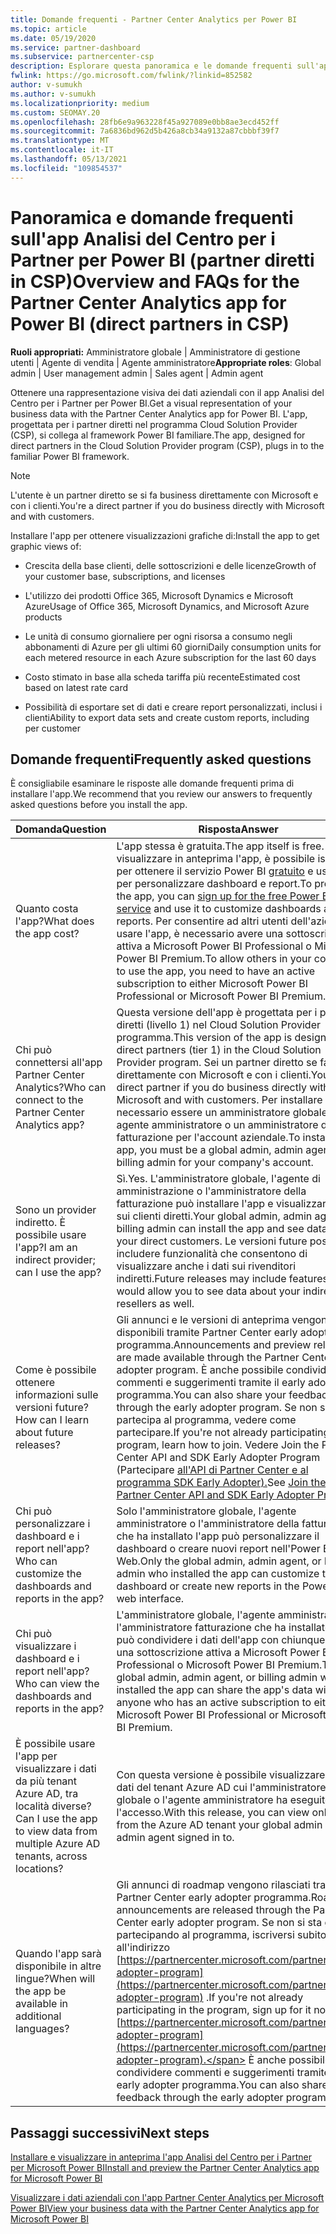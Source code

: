```yaml
---
title: Domande frequenti - Partner Center Analytics per Power BI
ms.topic: article
ms.date: 05/19/2020
ms.service: partner-dashboard
ms.subservice: partnercenter-csp
description: Esplorare questa panoramica e le domande frequenti sull'app Analisi del Centro per i Partner per Power BI.
fwlink: https://go.microsoft.com/fwlink/?linkid=852582
author: v-sumukh
ms.author: v-sumukh
ms.localizationpriority: medium
ms.custom: SEOMAY.20
ms.openlocfilehash: 28fb6e9a963228f45a927089e0bb8ae3ecd452ff
ms.sourcegitcommit: 7a6836bd962d5b426a8cb34a9132a87cbbbf39f7
ms.translationtype: MT
ms.contentlocale: it-IT
ms.lasthandoff: 05/13/2021
ms.locfileid: "109854537"
---
```

# <a name="overview-and-faqs-for-the-partner-center-analytics-app-for-power-bi-direct-partners-in-csp"></a><span data-ttu-id="8964c-103">Panoramica e domande frequenti sull'app Analisi del Centro per i Partner per Power BI (partner diretti in CSP)</span><span class="sxs-lookup"><span data-stu-id="8964c-103">Overview and FAQs for the Partner Center Analytics app for Power BI (direct partners in CSP)</span></span>



<span data-ttu-id="8964c-104">**Ruoli appropriati:** Amministratore globale | Amministratore di gestione utenti | Agente di vendita | Agente amministratore</span><span class="sxs-lookup"><span data-stu-id="8964c-104">**Appropriate roles**: Global admin | User management admin | Sales agent | Admin agent</span></span>

<span data-ttu-id="8964c-105">Ottenere una rappresentazione visiva dei dati aziendali con il app Analisi del Centro per i Partner per Power BI.</span><span class="sxs-lookup"><span data-stu-id="8964c-105">Get a visual representation of your business data with the Partner Center Analytics app for Power BI.</span></span> <span data-ttu-id="8964c-106">L'app, progettata per i partner diretti nel programma Cloud Solution Provider (CSP), si collega al framework Power BI familiare.</span><span class="sxs-lookup"><span data-stu-id="8964c-106">The app, designed for direct partners in the Cloud Solution Provider program (CSP), plugs in to the familiar Power BI framework.</span></span>

> [!NOTE]  
> <span data-ttu-id="8964c-107">L'utente è un partner diretto se si fa business direttamente con Microsoft e con i clienti.</span><span class="sxs-lookup"><span data-stu-id="8964c-107">You're a direct partner if you do business directly with Microsoft and with customers.</span></span>

<span data-ttu-id="8964c-108">Installare l'app per ottenere visualizzazioni grafiche di:</span><span class="sxs-lookup"><span data-stu-id="8964c-108">Install the app to get graphic views of:</span></span>

- <span data-ttu-id="8964c-109">Crescita della base clienti, delle sottoscrizioni e delle licenze</span><span class="sxs-lookup"><span data-stu-id="8964c-109">Growth of your customer base, subscriptions, and licenses</span></span>

- <span data-ttu-id="8964c-110">L'utilizzo dei prodotti Office 365, Microsoft Dynamics e Microsoft Azure</span><span class="sxs-lookup"><span data-stu-id="8964c-110">Usage of Office 365, Microsoft Dynamics, and Microsoft Azure products</span></span>

- <span data-ttu-id="8964c-111">Le unità di consumo giornaliere per ogni risorsa a consumo negli abbonamenti di Azure per gli ultimi 60 giorni</span><span class="sxs-lookup"><span data-stu-id="8964c-111">Daily consumption units for each metered resource in each Azure subscription for the last 60 days</span></span>

- <span data-ttu-id="8964c-112">Costo stimato in base alla scheda tariffa più recente</span><span class="sxs-lookup"><span data-stu-id="8964c-112">Estimated cost based on latest rate card</span></span>

- <span data-ttu-id="8964c-113">Possibilità di esportare set di dati e creare report personalizzati, inclusi i clienti</span><span class="sxs-lookup"><span data-stu-id="8964c-113">Ability to export data sets and create custom reports, including per customer</span></span>

## <a name="frequently-asked-questions"></a><span data-ttu-id="8964c-114">Domande frequenti</span><span class="sxs-lookup"><span data-stu-id="8964c-114">Frequently asked questions</span></span>

<span data-ttu-id="8964c-115">È consigliabile esaminare le risposte alle domande frequenti prima di installare l'app.</span><span class="sxs-lookup"><span data-stu-id="8964c-115">We recommend that you review our answers to frequently asked questions before you install the app.</span></span>

| <span data-ttu-id="8964c-116">**Domanda**</span><span class="sxs-lookup"><span data-stu-id="8964c-116">**Question**</span></span> | <span data-ttu-id="8964c-117">**Risposta**</span><span class="sxs-lookup"><span data-stu-id="8964c-117">**Answer**</span></span> |
| --- | ---------- |
| <span data-ttu-id="8964c-118">Quanto costa l'app?</span><span class="sxs-lookup"><span data-stu-id="8964c-118">What does the app cost?</span></span> | <span data-ttu-id="8964c-119">L'app stessa è gratuita.</span><span class="sxs-lookup"><span data-stu-id="8964c-119">The app itself is free.</span></span> <span data-ttu-id="8964c-120">Per visualizzare in anteprima l'app, è possibile iscriversi per ottenere il servizio Power BI [gratuito](https://go.microsoft.com/fwlink/p/?linkid=845347) e usarlo per personalizzare dashboard e report.</span><span class="sxs-lookup"><span data-stu-id="8964c-120">To preview the app, you can [sign up for the free Power BI service](https://go.microsoft.com/fwlink/p/?linkid=845347) and use it to customize dashboards and reports.</span></span> <span data-ttu-id="8964c-121">Per consentire ad altri utenti dell'azienda di usare l'app, è necessario avere una sottoscrizione attiva a Microsoft Power BI Professional o Microsoft Power BI Premium.</span><span class="sxs-lookup"><span data-stu-id="8964c-121">To allow others in your company to use the app, you need to have an active subscription to either Microsoft Power BI Professional or Microsoft Power BI Premium.</span></span> |
| <span data-ttu-id="8964c-122">Chi può connettersi all'app Partner Center Analytics?</span><span class="sxs-lookup"><span data-stu-id="8964c-122">Who can connect to the Partner Center Analytics app?</span></span> | <span data-ttu-id="8964c-123">Questa versione dell'app è progettata per i partner diretti (livello 1) nel Cloud Solution Provider programma.</span><span class="sxs-lookup"><span data-stu-id="8964c-123">This version of the app is designed for direct partners (tier 1) in the Cloud Solution Provider program.</span></span> <span data-ttu-id="8964c-124">Sei un partner diretto se fai affari direttamente con Microsoft e con i clienti.</span><span class="sxs-lookup"><span data-stu-id="8964c-124">You're a direct partner if you do business directly with Microsoft and with customers.</span></span> <span data-ttu-id="8964c-125">Per installare l'app, è necessario essere un amministratore globale, un agente amministratore o un amministratore di fatturazione per l'account aziendale.</span><span class="sxs-lookup"><span data-stu-id="8964c-125">To install the app, you must be a global admin, admin agent, or billing admin for your company's account.</span></span> |
| <span data-ttu-id="8964c-126">Sono un provider indiretto. È possibile usare l'app?</span><span class="sxs-lookup"><span data-stu-id="8964c-126">I am an indirect provider; can I use the app?</span></span> | <span data-ttu-id="8964c-127">Sì.</span><span class="sxs-lookup"><span data-stu-id="8964c-127">Yes.</span></span> <span data-ttu-id="8964c-128">L'amministratore globale, l'agente di amministrazione o l'amministratore della fatturazione può installare l'app e visualizzare i dati sui clienti diretti.</span><span class="sxs-lookup"><span data-stu-id="8964c-128">Your global admin, admin agent, or billing admin can install the app and see data about your direct customers.</span></span> <span data-ttu-id="8964c-129">Le versioni future possono includere funzionalità che consentono di visualizzare anche i dati sui rivenditori indiretti.</span><span class="sxs-lookup"><span data-stu-id="8964c-129">Future releases may include features that would allow you to see data about your indirect resellers as well.</span></span> |
| <span data-ttu-id="8964c-130">Come è possibile ottenere informazioni sulle versioni future?</span><span class="sxs-lookup"><span data-stu-id="8964c-130">How can I learn about future releases?</span></span> | <span data-ttu-id="8964c-131">Gli annunci e le versioni di anteprima vengono resi disponibili tramite Partner Center early adopter programma.</span><span class="sxs-lookup"><span data-stu-id="8964c-131">Announcements and preview releases are made available through the Partner Center early adopter program.</span></span> <span data-ttu-id="8964c-132">È anche possibile condividere commenti e suggerimenti tramite il early adopter programma.</span><span class="sxs-lookup"><span data-stu-id="8964c-132">You can also share your feedback through the early adopter program.</span></span> <span data-ttu-id="8964c-133">Se non si partecipa al programma, vedere come partecipare.</span><span class="sxs-lookup"><span data-stu-id="8964c-133">If you're not already participating in the program, learn how to join.</span></span> <span data-ttu-id="8964c-134">Vedere Join the Partner Center API and SDK Early Adopter Program (Partecipare [all'API di Partner Center e al programma SDK Early Adopter).](/partner-center/develop/early-adopter-program)</span><span class="sxs-lookup"><span data-stu-id="8964c-134">See [Join the Partner Center API and SDK Early Adopter Program](/partner-center/develop/early-adopter-program).</span></span>  |
| <span data-ttu-id="8964c-135">Chi può personalizzare i dashboard e i report nell'app?</span><span class="sxs-lookup"><span data-stu-id="8964c-135">Who can customize the dashboards and reports in the app?</span></span> | <span data-ttu-id="8964c-136">Solo l'amministratore globale, l'agente amministratore o l'amministratore della fatturazione che ha installato l'app può personalizzare il dashboard o creare nuovi report nell'Power BI Web.</span><span class="sxs-lookup"><span data-stu-id="8964c-136">Only the global admin, admin agent, or billing admin who installed the app can customize the dashboard or create new reports in the Power BI web interface.</span></span> |
| <span data-ttu-id="8964c-137">Chi può visualizzare i dashboard e i report nell'app?</span><span class="sxs-lookup"><span data-stu-id="8964c-137">Who can view the dashboards and reports in the app?</span></span> | <span data-ttu-id="8964c-138">L'amministratore globale, l'agente amministratore o l'amministratore fatturazione che ha installato l'app può condividere i dati dell'app con chiunque abbia una sottoscrizione attiva a Microsoft Power BI Professional o Microsoft Power BI Premium.</span><span class="sxs-lookup"><span data-stu-id="8964c-138">The global admin, admin agent, or billing admin who installed the app can share the app's data with anyone who has an active subscription to either Microsoft Power BI Professional or Microsoft Power BI Premium.</span></span> |
| <span data-ttu-id="8964c-139">È possibile usare l'app per visualizzare i dati da più tenant Azure AD, tra località diverse?</span><span class="sxs-lookup"><span data-stu-id="8964c-139">Can I use the app to view data from multiple Azure AD tenants, across locations?</span></span> | <span data-ttu-id="8964c-140">Con questa versione è possibile visualizzare solo i dati del tenant Azure AD cui l'amministratore globale o l'agente amministratore ha eseguito l'accesso.</span><span class="sxs-lookup"><span data-stu-id="8964c-140">With this release, you can view only data from the Azure AD tenant your global admin or admin agent signed in to.</span></span> | 
| <span data-ttu-id="8964c-141">Quando l'app sarà disponibile in altre lingue?</span><span class="sxs-lookup"><span data-stu-id="8964c-141">When will the app be available in additional languages?</span></span> | <span data-ttu-id="8964c-142">Gli annunci di roadmap vengono rilasciati tramite Partner Center early adopter programma.</span><span class="sxs-lookup"><span data-stu-id="8964c-142">Roadmap announcements are released through the Partner Center early adopter program.</span></span> <span data-ttu-id="8964c-143">Se non si sta già partecipando al programma, iscriversi subito all'indirizzo [https://partnercenter.microsoft.com/partner/early-adopter-program](https://partnercenter.microsoft.com/partner/early-adopter-program) .</span><span class="sxs-lookup"><span data-stu-id="8964c-143">If you're not already participating in the program, sign up for it now at [https://partnercenter.microsoft.com/partner/early-adopter-program](https://partnercenter.microsoft.com/partner/early-adopter-program).</span></span> <span data-ttu-id="8964c-144">È anche possibile condividere commenti e suggerimenti tramite il early adopter programma.</span><span class="sxs-lookup"><span data-stu-id="8964c-144">You can also share your feedback through the early adopter program.</span></span> | 



## <a name="next-steps"></a><span data-ttu-id="8964c-145">Passaggi successivi</span><span class="sxs-lookup"><span data-stu-id="8964c-145">Next steps</span></span>

[<span data-ttu-id="8964c-146">Installare e visualizzare in anteprima l'app Analisi del Centro per i Partner per Microsoft Power BI</span><span class="sxs-lookup"><span data-stu-id="8964c-146">Install and preview the Partner Center Analytics app for Microsoft Power BI</span></span>](power-bi-app-for-direct-partners-install.md)

[<span data-ttu-id="8964c-147">Visualizzare i dati aziendali con l'app Partner Center Analytics per Microsoft Power BI</span><span class="sxs-lookup"><span data-stu-id="8964c-147">View your business data with the Partner Center Analytics app for Microsoft Power BI</span></span>](power-bi-app-for-direct-partners-use.md)